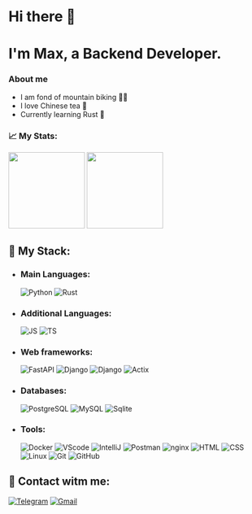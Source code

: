 # Hi there 👋

# I'm Max, a Backend Developer.

### About me
  - I am fond of mountain biking 🚵‍♂️
  - I love Chinese tea 🍵
  - Currently learning Rust 🦀

### 📈 My Stats:
<p> 
  <img height="150em" src="https://github-readme-stats.vercel.app/api?username=Flict-dev&show_icons=true&title_color=fff&icon_color=79ff97&text_color=9f9f9f&bg_color=151515"/>
  <img height="150em" src="https://github-readme-stats.vercel.app/api/top-langs/?username=Flict-dev&layout=compact&langs_count=8show_icons=true&title_color=fff&icon_color=79ff97&text_color=9f9f9f&bg_color=151515"/> 
</p>

## 🚀 My Stack:

- ### Main Languages:
  ![Python](https://img.shields.io/badge/-Python-0D0D0D?style=flat-square&logo=Python)
  ![Rust](https://img.shields.io/badge/-Rust-0D0D0D?style=flat-square&logo=Rust)

- ### Additional Languages:
  ![JS](https://img.shields.io/badge/-JavaScript-0D0D0D?style=flat-square&logo=JavaScript)
  ![TS](https://img.shields.io/badge/-TypeScript-0D0D0D?style=flat-square&logo=TypeScript)


- ### Web frameworks:
  ![FastAPI](https://img.shields.io/badge/-FastAPI-0D0D0D?style=flat-square&logo=FastAPI)
  ![Django](https://img.shields.io/badge/-Django-0D0D0D?style=flat-square&logo=Django)
  ![Django](https://img.shields.io/badge/-DRF-0D0D0D?style=flat-square&logo=Django)
  ![Actix](https://img.shields.io/badge/-Actix-0D0D0D?style=flat-square&logo=Rust)

- ### Databases:
  ![PostgreSQL](https://img.shields.io/badge/-PostgreSQL-0D0D0D?style=flat-square&logo=Postgresql)
  ![MySQL](https://img.shields.io/badge/-MySQL-0D0D0D?style=flat-square&logo=Mysql)
  ![Sqlite](https://img.shields.io/badge/-Sqlite-0D0D0D?style=flat-square&logo=Sqlite)


- ### Tools:
  ![Docker](https://img.shields.io/badge/-Docker-0D0D0D?style=flat-square&logo=docker&logoColor=white)
  ![VScode](https://img.shields.io/badge/-VScode-0D0D0D?style=flat-square&logo=VisualStudioCode)
  ![IntelliJ](https://img.shields.io/badge/-IntelliJ%20IDEA-0D0D0D?style=flat-square&logo=jetbrains)
  ![Postman](https://img.shields.io/badge/Postman-0D0D0D?style=flat-square&logo=postman)
  ![nginx](https://img.shields.io/badge/-Nginx-0D0D0D?style=flat-square&logo=nginx)
  ![HTML](https://img.shields.io/badge/-HTML-0D0D0D?style=flat-square&logo=html5)
  ![CSS](https://img.shields.io/badge/-CSS-0D0D0D?style=flat-square&logo=css3)
  ![Linux](https://img.shields.io/badge/Linux-0D0D0D?style=flat-square&logo=linux)
  ![Git](https://img.shields.io/badge/-Git-0D0D0D?style=flat-square&logo=git)
  ![GitHub](https://img.shields.io/badge/-GitHub-0D0D0D?style=flat-square&logo=github)

## 🚀 Contact witm me:
[![Telegram](https://img.shields.io/badge/-Telegram-1a1b27?style=flat-square&logo=Telegram)](https://t.me/Fl1ct)
[![Gmail](https://img.shields.io/badge/-Gmail-1a1b27?style=flat-square&logo=Gmail)](mailto:zhdanom.maksi@gmail.com)


